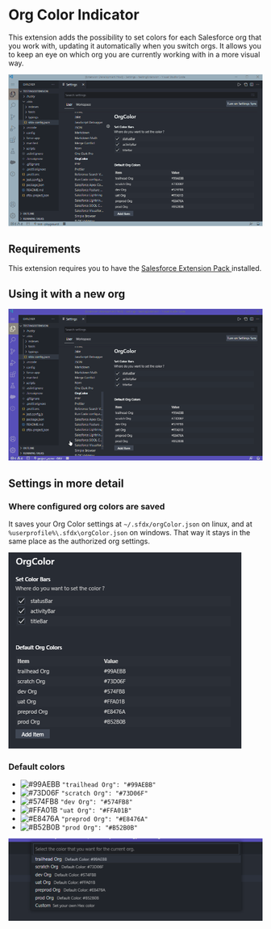 # Org Color Indicator

This extension adds the possibility to set colors for each Salesforce org that you work with, updating it automatically when you switch orgs.
It allows you to keep an eye on which org you are currently working with in a more visual way.

![on switching orgs anim](./images/anim_switch_orgs.gif)

## Requirements

This extension requires you to have the [Salesforce Extension Pack
](https://marketplace.visualstudio.com/items?itemName=salesforce.salesforcedx-vscode) installed.

## Using it with a new org

![on first use anim](./images/anim_use.gif)

## Settings in more detail

### Where configured org colors are saved

It saves your Org Color settings at `~/.sfdx/orgColor.json` on linux, and at `%userprofile%\.sfdx\orgColor.json` on windows. That way it stays in the same place as the authorized org settings.

![settings section](./images/settings.png)

### Default colors

- ![#99AEBB](https://via.placeholder.com/15/99AEBB/000000?text=+) `"trailhead Org": "#99AEBB"`
- ![#73D06F](https://via.placeholder.com/15/73D06F/000000?text=+) `"scratch Org": "#73D06F"`
- ![#574FB8](https://via.placeholder.com/15/574FB8/000000?text=+) `"dev Org": "#574FB8"`
- ![#FFA01B](https://via.placeholder.com/15/FFA01B/000000?text=+) `"uat Org": "#FFA01B"`
- ![#E8476A](https://via.placeholder.com/15/E8476A/000000?text=+) `"preprod Org": "#E8476A"`
- ![#B52B0B](https://via.placeholder.com/15/B52B0B/000000?text=+) `"prod Org": "#B52B0B"`

![dialog to choose a color](./images/choose_colors.png)

